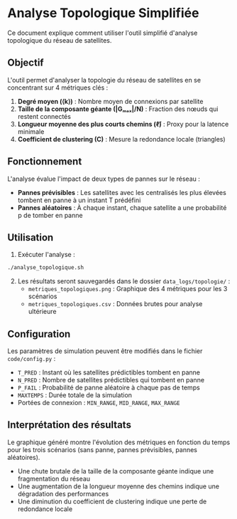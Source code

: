 # Analyse Topologique Simplifiée

Ce document explique comment utiliser l'outil simplifié d'analyse topologique du réseau de satellites.

## Objectif

L'outil permet d'analyser la topologie du réseau de satellites en se concentrant sur 4 métriques clés :

1. **Degré moyen (⟨k⟩)** : Nombre moyen de connexions par satellite
2. **Taille de la composante géante (|Gₘₐₓ|/N)** : Fraction des nœuds qui restent connectés
3. **Longueur moyenne des plus courts chemins (ℓ̄)** : Proxy pour la latence minimale
4. **Coefficient de clustering (C)** : Mesure la redondance locale (triangles)

## Fonctionnement

L'analyse évalue l'impact de deux types de pannes sur le réseau :

- **Pannes prévisibles** : Les satellites avec les centralisés les plus élevées tombent en panne à un instant T prédéfini
- **Pannes aléatoires** : À chaque instant, chaque satellite a une probabilité p de tomber en panne

## Utilisation

1. Exécuter l'analyse :

```bash
./analyse_topologique.sh
```

2. Les résultats seront sauvegardés dans le dossier `data_logs/topologie/` :
   - `metriques_topologiques.png` : Graphique des 4 métriques pour les 3 scénarios
   - `metriques_topologiques.csv` : Données brutes pour analyse ultérieure

## Configuration

Les paramètres de simulation peuvent être modifiés dans le fichier `code/config.py` :

- `T_PRED` : Instant où les satellites prédictibles tombent en panne
- `N_PRED` : Nombre de satellites prédictibles qui tombent en panne
- `P_FAIL` : Probabilité de panne aléatoire à chaque pas de temps
- `MAXTEMPS` : Durée totale de la simulation
- Portées de connexion : `MIN_RANGE`, `MID_RANGE`, `MAX_RANGE`

## Interprétation des résultats

Le graphique généré montre l'évolution des métriques en fonction du temps pour les trois scénarios (sans panne, pannes prévisibles, pannes aléatoires).

- Une chute brutale de la taille de la composante géante indique une fragmentation du réseau
- Une augmentation de la longueur moyenne des chemins indique une dégradation des performances
- Une diminution du coefficient de clustering indique une perte de redondance locale

